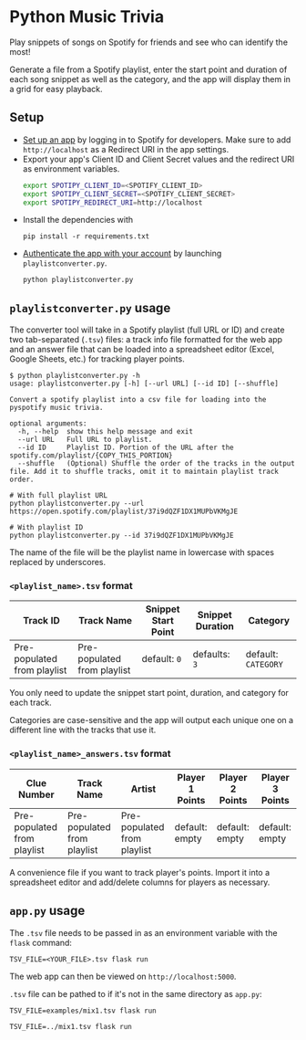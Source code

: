# Python Music Trivia
Play snippets of songs on Spotify for friends and see who can identify the most!

Generate a file from a Spotify playlist, enter the start point and duration of each song snippet as well as the category, and the app will display them in a grid for easy playback.

## Setup
- [Set up an app](https://developer.spotify.com/dashboard/applications) by logging in to Spotify for developers. Make sure to add `http://localhost` as a Redirect URI in the app settings.
- Export your app's Client ID and Client Secret values and the redirect URI as environment variables.
    ```bash
    export SPOTIPY_CLIENT_ID=<SPOTIFY_CLIENT_ID>
    export SPOTIPY_CLIENT_SECRET=<SPOTIFY_CLIENT_SECRET>
    export SPOTIPY_REDIRECT_URI=http://localhost
    ```
- Install the dependencies with
    ```
    pip install -r requirements.txt
    ```
- [Authenticate the app with your account](https://developer.spotify.com/documentation/general/guides/authorization-guide/) by launching `playlistconverter.py`.
    ```
    python playlistconverter.py
    ```

## `playlistconverter.py` usage
The converter tool will take in a Spotify playlist (full URL or ID) and create two tab-separated (`.tsv`) files: a track info file formatted for the web app and an answer file that can be loaded into a spreadsheet editor (Excel, Google Sheets, etc.) for tracking player points.
```
$ python playlistconverter.py -h
usage: playlistconverter.py [-h] [--url URL] [--id ID] [--shuffle]

Convert a spotify playlist into a csv file for loading into the pyspotify music trivia.

optional arguments:
  -h, --help  show this help message and exit
  --url URL   Full URL to playlist.
  --id ID     Playlist ID. Portion of the URL after the spotify.com/playlist/{COPY_THIS_PORTION}
  --shuffle   (Optional) Shuffle the order of the tracks in the output file. Add it to shuffle tracks, omit it to maintain playlist track order.

# With full playlist URL
python playlistconverter.py --url https://open.spotify.com/playlist/37i9dQZF1DX1MUPbVKMgJE

# With playlist ID
python playlistconverter.py --id 37i9dQZF1DX1MUPbVKMgJE
```
The name of the file will be the playlist name in lowercase with spaces replaced by underscores.

### `<playlist_name>.tsv` format
|Track ID|Track Name|Snippet Start Point|Snippet Duration|Category|
|--|--|--|--|--|
|Pre-populated from playlist|Pre-populated from playlist|default: `0`|defaults: `3`|default: `CATEGORY`|

You only need to update the snippet start point, duration, and category for each track.

Categories are case-sensitive and the app will output each unique one on a different line with the tracks that use it.

### `<playlist_name>_answers.tsv` format
|Clue Number|Track Name|Artist|Player 1 Points|Player 2 Points|Player 3 Points|
|--|--|--|--|--|--|
|Pre-populated from playlist|Pre-populated from playlist|Pre-populated from playlist|default: empty|default: empty|default: empty|

A convenience file if you want to track player's points. Import it into a spreadsheet editor and add/delete columns for players as necessary. 

## `app.py` usage
The `.tsv` file needs to be passed in as an environment variable with the `flask` command:
```
TSV_FILE=<YOUR_FILE>.tsv flask run
```
The web app can then be viewed on `http://localhost:5000`.

`.tsv` file can be pathed to if it's not in the same directory as `app.py`:
```
TSV_FILE=examples/mix1.tsv flask run

TSV_FILE=../mix1.tsv flask run
```